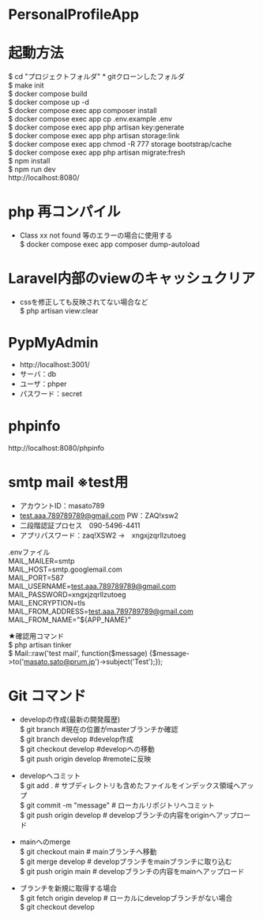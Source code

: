 # PersonalProfileApp

# 起動方法
$ cd "プロジェクトフォルダ"   * gitクローンしたフォルダ  
$ make init  
$ docker compose build  
$ docker compose up -d  
$ docker compose exec app composer install  
$ docker compose exec app cp .env.example .env  
$ docker compose exec app php artisan key:generate  
$ docker compose exec app php artisan storage:link  
$ docker compose exec app chmod -R 777 storage bootstrap/cache  
$ docker compose exec app php artisan migrate:fresh  
$ npm install      
$ npm run dev  
http://localhost:8080/  

# php 再コンパイル
* Class xx not found 等のエラーの場合に使用する  
$ docker compose exec app composer dump-autoload  

# Laravel内部のviewのキャッシュクリア  
* cssを修正しても反映されてない場合など  
$ php artisan view:clear  

# PypMyAdmin
* http://localhost:3001/  
* サーバ：db  
* ユーザ：phper  
* パスワード：secret  

# phpinfo
http://localhost:8080/phpinfo

# smtp mail ※test用
* アカウントID：masato789  
* test.aaa.789789789@gmail.com   PW：ZAQ!xsw2  
* 二段階認証プロセス　090-5496-4411  
* アプリパスワード：zaq!XSW2 →　xngxjzqrllzutoeg  

.envファイル  
MAIL_MAILER=smtp  
MAIL_HOST=smtp.googlemail.com  
MAIL_PORT=587  
MAIL_USERNAME=test.aaa.789789789@gmail.com  
MAIL_PASSWORD=xngxjzqrllzutoeg  
MAIL_ENCRYPTION=tls  
MAIL_FROM_ADDRESS=test.aaa.789789789@gmail.com  
MAIL_FROM_NAME="${APP_NAME}"  

★確認用コマンド  
$ php artisan tinker  
$ Mail::raw('test mail', function($message) {$message->to('masato.sato@prum.jp')->subject('Test');});  

# Git コマンド
* developの作成(最新の開発履歴)  
$ git branch #現在の位置がmasterブランチか確認  
$ git branch develop #develop作成  
$ git checkout develop #developへの移動  
$ git push origin develop #remoteに反映  

* developへコミット  
$ git add . # サブディレクトリも含めたファイルをインデックス領域へアップ  
$ git commit -m "message" # ローカルリポジトリへコミット  
$ git push origin develop # developブランチの内容をoriginへアップロード  

* mainへのmerge  
$ git checkout main # mainブランチへ移動  
$ git merge develop # developブランチをmainブランチに取り込む  
$ git push origin main # developブランチの内容をmainへアップロード  

* ブランチを新規に取得する場合  
$ git fetch origin develop # ローカルにdevelopブランチがない場合  
$ git checkout develop  